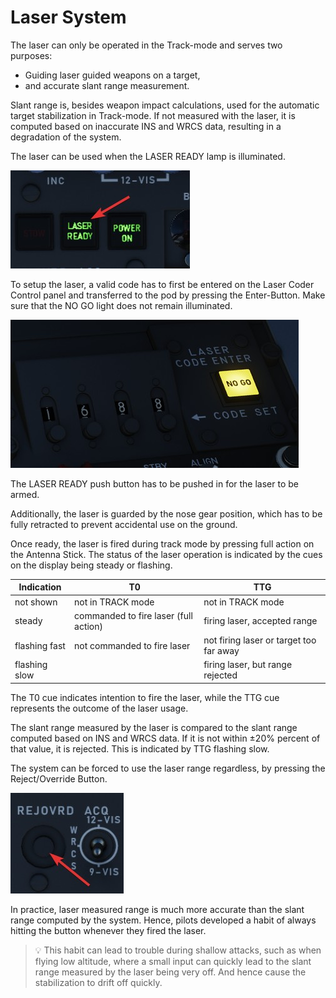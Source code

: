 # Laser System

The laser can only be operated in the Track-mode and serves two purposes:

- Guiding laser guided weapons on a target,
- and accurate slant range measurement.

Slant range is, besides weapon impact calculations, used for the automatic
target stabilization in Track-mode. If not measured with the laser, it is
computed based on inaccurate INS and WRCS data, resulting in a degradation of
the system.

The laser can be used when the LASER READY lamp is illuminated.

![laser_ready_lamp](../../../img/laser_ready_lamp.jpg)

To setup the laser, a valid code has to first be entered on the Laser Coder
Control panel and transferred to the pod by pressing the Enter-Button. Make sure
that the NO GO light does not remain illuminated.

![laser_coder_control](../../../img/laser_coder_control.jpg)

The LASER READY push button has to be pushed in for the laser to be armed.

Additionally, the laser is guarded by the nose gear position, which has to be
fully retracted to prevent accidental use on the ground.

Once ready, the laser is fired during track mode by pressing full action on the
Antenna Stick. The status of the laser operation is indicated by the cues on the
display being steady or flashing.

| Indication    | T0                                    | TTG                                     |
| ------------- | ------------------------------------- | --------------------------------------- |
| not shown     | not in TRACK mode                     | not in TRACK mode                       |
| steady        | commanded to fire laser (full action) | firing laser, accepted range            |
| flashing fast | not commanded to fire laser           | not firing laser or target too far away |
| flashing slow |                                       | firing laser, but range rejected        |

The T0 cue indicates intention to fire the laser, while the TTG cue represents
the outcome of the laser usage.

The slant range measured by the laser is compared to the slant range computed
based on INS and WRCS data. If it is not within ±20% percent of that value, it
is rejected. This is indicated by TTG flashing slow.

The system can be forced to use the laser range regardless, by pressing the
Reject/Override Button.

![reject_override_button](../../../img/reject_override_button.jpg)

In practice, laser measured range is much more accurate than the slant range
computed by the system. Hence, pilots developed a habit of always hitting the
button whenever they fired the laser.

> 💡 This habit can lead to trouble during shallow attacks, such as when flying low altitude,
> where a small input can quickly lead to the slant range measured by the laser being very off.
> And hence cause the stabilization to drift off quickly.
